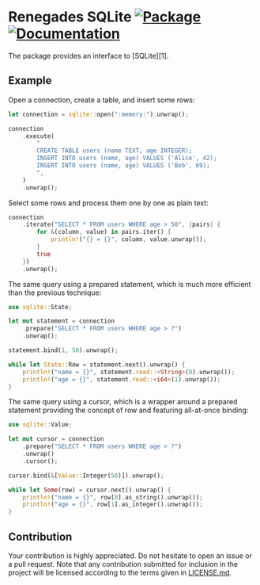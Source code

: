 # Renegades SQLite [![Package][package-img]][package-url] [![Documentation][documentation-img]][documentation-url] 

The package provides an interface to [SQLite][1].

## Example

Open a connection, create a table, and insert some rows:

```rust
let connection = sqlite::open(":memory:").unwrap();

connection
    .execute(
        "
        CREATE TABLE users (name TEXT, age INTEGER);
        INSERT INTO users (name, age) VALUES ('Alice', 42);
        INSERT INTO users (name, age) VALUES ('Bob', 69);
        ",
    )
    .unwrap();
```

Select some rows and process them one by one as plain text:

```rust
connection
    .iterate("SELECT * FROM users WHERE age > 50", |pairs| {
        for &(column, value) in pairs.iter() {
            println!("{} = {}", column, value.unwrap());
        }
        true
    })
    .unwrap();
```

The same query using a prepared statement, which is much more efficient than
the previous technique:

```rust
use sqlite::State;

let mut statement = connection
    .prepare("SELECT * FROM users WHERE age > ?")
    .unwrap();

statement.bind(1, 50).unwrap();

while let State::Row = statement.next().unwrap() {
    println!("name = {}", statement.read::<String>(0).unwrap());
    println!("age = {}", statement.read::<i64>(1).unwrap());
}
```

The same query using a cursor, which is a wrapper around a prepared
statement providing the concept of row and featuring all-at-once binding:

```rust
use sqlite::Value;

let mut cursor = connection
    .prepare("SELECT * FROM users WHERE age > ?")
    .unwrap()
    .cursor();

cursor.bind(&[Value::Integer(50)]).unwrap();

while let Some(row) = cursor.next().unwrap() {
    println!("name = {}", row[0].as_string().unwrap());
    println!("age = {}", row[1].as_integer().unwrap());
}
```

## Contribution

Your contribution is highly appreciated. Do not hesitate to open an issue or a
pull request. Note that any contribution submitted for inclusion in the project
will be licensed according to the terms given in [LICENSE.md](LICENSE.md).


[documentation-img]: https://docs.rs/renegades_sqlite/badge.svg
[documentation-url]: https://docs.rs/renegades_sqlite
[package-img]: https://img.shields.io/crates/v/renegades_sqlite.svg
[package-url]: https://crates.io/crates/renegades_sqlite
